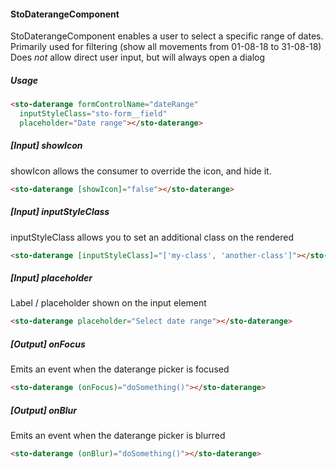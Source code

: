#### StoDaterangeComponent
StoDaterangeComponent enables a user to select a specific range of dates.
Primarily used for filtering (show all movements from 01-08-18 to 31-08-18)
Does *not* allow direct user input, but will always open a dialog

##### Usage

```html
<sto-daterange formControlName="dateRange"
  inputStyleClass="sto-form__field"
  placeholder="Date range"></sto-daterange>
```

##### [Input] showIcon
showIcon allows the consumer to override the icon, and hide it.

```html
<sto-daterange [showIcon]="false"></sto-daterange>
```

##### [Input] inputStyleClass
inputStyleClass allows you to set an additional class on the rendered

```html
<sto-daterange [inputStyleClass]="['my-class', 'another-class']"></sto-daterange>
```

##### [Input] placeholder
Label / placeholder shown on the input element

```html
<sto-daterange placeholder="Select date range"></sto-daterange>
```

##### [Output] onFocus
Emits an event when the daterange picker is focused

```html
<sto-daterange (onFocus)="doSomething()"></sto-daterange>
```

##### [Output] onBlur
Emits an event when the daterange picker is blurred

```html
<sto-daterange (onBlur)="doSomething()"></sto-daterange>
```

